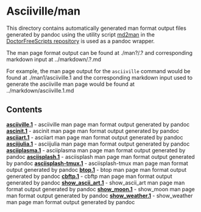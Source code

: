 # Asciiville/man

This directory contains automatically generated man format output files
generated by pandoc using the utility script
[md2man](https://gitlab.com/doctorfree/DoctorFreeScripts/-/blob/master/scripts/md2man.sh)
in the [DoctorFreeScripts repository](https://gitlab.com/doctorfree/DoctorFreeScripts)
is used as a pandoc wrapper.

The man page format output can be found at ./man?/<command>.?
and corresponding markdown input at ../markdown/<command>.?.md

For example, the man page output for the `asciiville` command would be found at
./man1/asciiville.1 and the corresponding markdown input used to generate the
asciiville man page would be found at ../markdown/asciiville.1.md

## Contents

[**asciiville.1**](man1/asciiville.1) - asciiville man page man format output generated by pandoc
[**ascinit.1**](man1/ascinit.1) - ascinit man page man format output generated by pandoc
[**asciiart.1**](man1/asciiart.1) - asciiart man page man format output generated by pandoc
[**asciijulia.1**](man1/asciijulia.1) - asciijulia man page man format output generated by pandoc
[**asciiplasma.1**](man1/asciiplasma.1) - asciiplasma man page man format output generated by pandoc
[**asciisplash.1**](man1/asciisplash.1) - asciisplash man page man format output generated by pandoc
[**asciisplash-tmux.1**](man1/asciisplash-tmux.1) - asciisplash-tmux man page man format output generated by pandoc
[**btop.1**](man1/btop.1) - btop man page man format output generated by pandoc
[**cbftp.1**](man1/cbftp.1) - cbftp man page man format output generated by pandoc
[**show_ascii_art.1**](man1/show_ascii_art.1) - show_ascii_art man page man format output generated by pandoc
[**show_moon.1**](man1/show_moon.1) - show_moon man page man format output generated by pandoc
[**show_weather.1**](man1/show_weather.1) - show_weather man page man format output generated by pandoc
